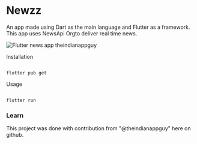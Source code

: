 # Newzz
An app made using Dart as the main language and Flutter as a framework. This app uses NewsApi Orgto deliver real time news.


![Flutter news app theindianappguy](https://user-images.githubusercontent.com/55942632/81510826-7fccd680-9332-11ea-9e67-ad6268aadf35.png)


Installation

```

flutter pub get

```

Usage 

```

flutter run

```

### Learn

This project was done with contribution from "@theindianappguy" here on github.
